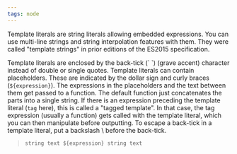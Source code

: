 ```yaml
---
tags: node
---
```

Template literals are string literals allowing embedded expressions. You can use multi-line strings and string interpolation features with them. They were called "template strings" in prior editions of the ES2015 specification.

Template literals are enclosed by the back-tick (\` \`)  (grave accent) character instead of double or single quotes. Template literals can contain placeholders. These are indicated by the dollar sign and curly braces (`${expression}`). The expressions in the placeholders and the text between them get passed to a function. The default function just concatenates the parts into a single string. If there is an expression preceding the template literal (`tag` here), this is called a "tagged template". In that case, the tag expression (usually a function) gets called with the template literal, which you can then manipulate before outputting. To escape a back-tick in a template literal, put a backslash \ before the back-tick.
> `string text ${expression} string text`